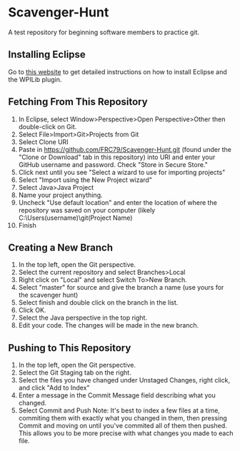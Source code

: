 # Scavenger-Hunt
A test repository for beginning software members to practice git.

## Installing Eclipse
Go to [this website](https://wpilib.screenstepslive.com/s/currentCS/m/java/l/599681-installing-eclipse-c-java) to get detailed instructions on how to install Eclipse and the WPILib plugin.

## Fetching From This Repository
1. In Eclipse, select Window>Perspective>Open Perspective>Other then double-click on Git.
2. Select File>Import>Git>Projects from Git
3. Select Clone URI
4. Paste in https://github.com/FRC79/Scavenger-Hunt.git (found under the "Clone or Download" tab in this repository) into URI and enter your GitHub username and password. Check "Store in Secure Store."
5. Click next until you see "Select a wizard to use for importing projects"
6. Select "Import using the New Project wizard"
7. Select Java>Java Project
8. Name your project anything.
9. Uncheck "Use default location" and enter the location of where the repository was saved on your computer (likely C:\Users\(username)\git\(Project Name)
10. Finish

## Creating a New Branch
1. In the top left, open the Git perspective.
2. Select the current repository and select Branches>Local
3. Right click on "Local" and select Switch To>New Branch.
4. Select "master" for source and give the branch a name (use yours for the scavenger hunt)
5. Select finish and double click on the branch in the list.
6. Click OK.
7. Select the Java perspective in the top right.
8. Edit your code. The changes will be made in the new branch.

## Pushing to This Repository
1. In the top left, open the Git perspective.
2. Select the Git Staging tab on the right.
3. Select the files you have changed under Unstaged Changes, right click, and click "Add to Index"
4. Enter a message in the Commit Message field describing what you changed.
5. Select Commit and Push
Note: It's best to index a few files at a time, commiting them with exactly what you changed in them, then pressing Commit and moving on until you've commited all of them then pushed. This allows you to be more precise with what changes you made to each file.
